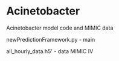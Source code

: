 # Acinetobacter
Acinetobacter model code and MIMIC data

newPredictionFramework.py - main


all_hourly_data.h5' - data MIMIC IV
